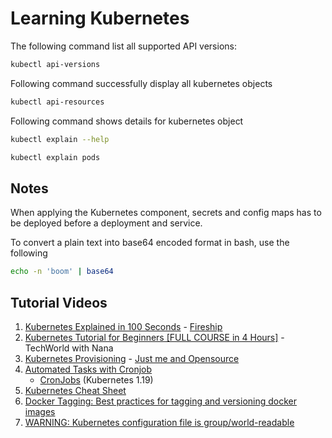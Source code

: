 # Learning Kubernetes

The following command list all supported API versions:

```bash
kubectl api-versions
```

Following command successfully display all kubernetes objects

```bash
kubectl api-resources
```

Following command shows details for kubernetes object

```bash
kubectl explain --help
```

```bash
kubectl explain pods
```

## Notes

When applying the Kubernetes component, secrets and config maps has to be deployed before a deployment and service.

To convert a plain text into base64 encoded format in bash, use the following

```bash
echo -n 'boom' | base64

```

## Tutorial Videos

1. [Kubernetes Explained in 100 Seconds](https://youtu.be/PziYflu8cB8) - [Fireship](https://www.youtube.com/channel/UCsBjURrPoezykLs9EqgamOA)
2. [Kubernetes Tutorial for Beginners [FULL COURSE in 4 Hours]](https://youtu.be/X48VuDVv0do) - TechWorld with Nana
3. [Kubernetes Provisioning](https://www.youtube.com/playlist?list=PL34sAs7_26wODP4j6owN-36Vg-KbACgkT) - [Just me and Opensource](https://www.youtube.com/c/wenkatn-justmeandopensource)
4. [Automated Tasks with Cronjob](https://kubernetes.io/docs/tasks/job/automated-tasks-with-cron-jobs/)
    - [CronJobs](https://v1-19.docs.kubernetes.io/docs/concepts/workloads/controllers/cron-jobs/) (Kubernetes 1.19)
5. [Kubernetes Cheat Sheet](https://kubernetes.io/docs/reference/kubectl/cheatsheet/)
6. [Docker Tagging: Best practices for tagging and versioning docker images](https://stevelasker.blog/2018/03/01/docker-tagging-best-practices-for-tagging-and-versioning-docker-images/)
7. [WARNING: Kubernetes configuration file is group/world-readable](https://github.com/helm/helm/issues/9115)